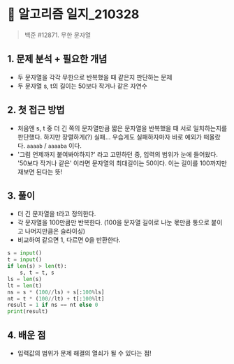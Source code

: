# 📝 알고리즘 일지_210328

> 백준 #12871. 무한 문자열

## 1. 문제 분석 + 필요한 개념

- 두 문자열을 각각 무한으로 반복했을 때 같은지 판단하는 문제
- 두 문자열 s, t의 길이는 50보다 작거나 같은 자연수

## 2. 첫 접근 방법

- 처음엔 s, t 중 더 긴 쪽의 문자열만큼 짧은 문자열을 반복했을 때 서로 일치하는지를 판단했다. 하지만 장렬하게(?) 실패... 우습게도 실패하자마자 바로 예외가 떠올랐다. `aaaab` / `aaaaba` 이다.
- '그럼 언제까지 붙여봐야하지?' 라고 고민하던 중, 입력의 범위가 눈에 들어왔다. '50보다 작거나 같은' 이라면 문자열의 최대길이는 50이다. 이는 길이를 100까지만 재보면 된다는 뜻!



## 3. 풀이

- 더 긴 문자열을 t라고 정의한다.
- 각 문자열을 100만큼만 반복한다. (100을 문자열 길이로 나눈 몫만큼 통으로 붙이고 나머지만큼은 슬라이싱)
- 비교하여 같으면 1, 다르면 0을 반환한다.

```python
s = input()
t = input()
if len(s) > len(t):
    s, t = t, s
ls = len(s)
lt = len(t)
ns = s * (100//ls) + s[:100%ls]
nt = t * (100//lt) + t[:100%lt]
result = 1 if ns == nt else 0
print(result)
```



## 4. 배운 점

- 입력값의 범위가 문제 해결의 열쇠가 될 수 있다는 점!